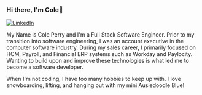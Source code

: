 ### Hi there, I'm Cole👋

[![LinkedIn](https://img.shields.io/badge/LinkedIn-Connect-blue?style=for-the-badge&logo=linkedin)](https://www.linkedin.com/in/cole-c-perry/)

<p>My Name is Cole Perry and I'm a Full Stack Software Engineer. Prior to my transition into software engineering, I was an account executive in the computer software industry. During my sales career, I primarily focused on HCM, Payroll, and Financial ERP systems such as Workday and Paylocity. Wanting to build upon and improve these technologies is what led me to become a software developer.

When I'm not coding, I have too many hobbies to keep up with. I love snowboarding, lifting, and hanging out with my mini Ausiedoodle Blue!</p>
<!--
**colecperry/colecperry** is a ✨ _special_ ✨ repository because its `README.md` (this file) appears on your GitHub profile.

Here are some ideas to get you started:

- 🔭 I’m currently working on ...
- 🌱 I’m currently learning ...
- 👯 I’m looking to collaborate on ...
- 🤔 I’m looking for help with ...
- 💬 Ask me about ...
- 📫 How to reach me: ...
- 😄 Pronouns: ...
- ⚡ Fun fact: ...
-->
